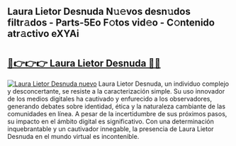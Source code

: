 ## Laura Lietor Desnuda N𝚞𝚎vos desn𝚞dos filtr𝚊dos - Parts-5Eo F𝚘tos vid𝚎o - C𝚘ntenido atr𝚊ctivo eXYAi

# <h2><a href="http://mbatjyc.tromn.icu/?c=Laura+Lietor+Desnuda">🔗👉👉👉 Laura Lietor Desnuda 🔗🔗</a></h2>

[![Laura Lietor Desnuda nuevo](https://i.imgur.com/pEAQMta.gif)](http://mbatjyc.tromn.icu/?c=Laura+Lietor+Desnuda)
Laura Lietor Desnuda, un individuo complejo y desconcertante, se resiste a la caracterización simple. Su uso innovador de los medios digitales ha cautivado y enfurecido a los observadores, generando debates sobre identidad, ética y la naturaleza cambiante de las comunidades en línea. A pesar de la incertidumbre de sus próximos pasos, su impacto en el ámbito digital es significativo. Con una determinación inquebrantable y un cautivador innegable, la presencia de Laura Lietor Desnuda en el mundo virtual es incontenible.
